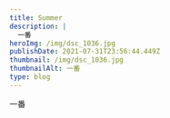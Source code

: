 ```yaml
---
title: Summer
description: |
  一番
heroImg: /img/dsc_1036.jpg
publishDate: 2021-07-31T23:56:44.449Z
thumbnail: /img/dsc_1036.jpg
thumbnailAlt: 一番
type: blog
---
```

一番